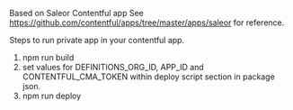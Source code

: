 Based on Saleor Contentful app
See https://github.com/contentful/apps/tree/master/apps/saleor for reference.

Steps to run private app in your contentful app.

1. npm run build
2. set values for DEFINITIONS_ORG_ID, APP_ID and CONTENTFUL_CMA_TOKEN within deploy script section in package json.
3. npm run deploy
